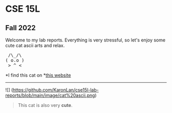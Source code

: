 # CSE 15L
## Fall 2022

Welcome to my lab reports. 
Everything is very stressful, so let's enjoy some cute cat ascii arts and relax.


 <pre>
 /\_/\
( o.o )
 > ^ <
</pre>

*I find this cat on *[this website](https://www.asciiart.eu/animals/cats)

---
![]
(https://github.com/KaronLan/cse15l-lab-reports/blob/main/image/cat%20ascii.png)


> This cat is also very **cute**.

